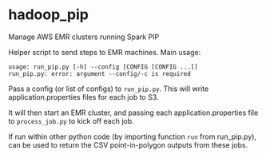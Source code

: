 # hadoop_pip
Manage AWS EMR clusters running Spark PIP

Helper script to send steps to EMR machines. Main usage:

```
usage: run_pip.py [-h] --config [CONFIG [CONFIG ...]]
run_pip.py: error: argument --config/-c is required
```

Pass a config (or list of configs) to `run_pip.py`. This will write application.properties files for each job to S3.

It will then start an EMR cluster, and passing each application.properties file to `process_job.py` to kick off each job.

If run within other python code (by importing function `run` from run_pip.py), can be used to return the CSV point-in-polygon outputs from these jobs.
